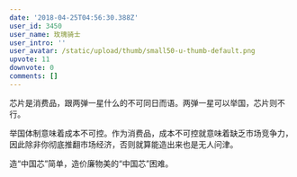 ```yaml
---
date: '2018-04-25T04:56:30.388Z'
user_id: 3450
user_name: 玫瑰骑士
user_intro: ''
user_avatar: /static/upload/thumb/small50-u-thumb-default.png
upvote: 11
downvote: 0
comments: []
---
```


芯片是消费品，跟两弹一星什么的不可同日而语。两弹一星可以举国，芯片则不行。  

举国体制意味着成本不可控。作为消费品，成本不可控就意味着缺乏市场竞争力，因此除非你彻底推翻市场经济，否则就算能造出来也是无人问津。

造“中国芯”简单，造价廉物美的“中国芯”困难。
